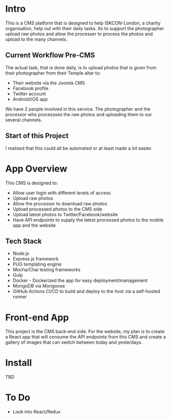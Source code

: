# Intro
This is a CMS platform that is designed to help ISKCON-London, a charity organisation, help out with their daily tasks. Its to support the photographer upload raw photos and allow the processer to process the photos and upload to the many channels.

## Current Workflow Pre-CMS
The actual task, that is done daily, is to upload photos that is given from their photographer from their Temple altar to:

* Their website via the Joomla CMS
* Facebook profile
* Twitter account
* Android/iOS app

We have 2 people involved in this service. The photographer and the processor who processses the raw photos and uploading them to our several channels.

## Start of this Project
I realised that this could all be automated or at least made a lot easier.

# App Overview
This CMS is designed to:
* Allow user login with different levels of access
* Upload raw photos
* Allow the processor to download raw photos
* Upload processed photos to the CMS side
* Upload latest photos to Twitter/Facebook/website
* Have API endpoints to supply the latest processed photos to the mobile app and the website

## Tech Stack
* Node.js
* Express.js framework
* PUG templating engine
* Mocha/Chai testing frameworks
* Gulp
* Docker - Dockerized the app for easy deployment/management
* MongoDB via Mongoose
* GitHub Actions CI/CD to build and deploy to the host via a self-hosted runner

# Front-end App
This project is the CMS back-end side. For the website, my plan is to create a React app that will consume the API endpoints from this CMS and create a gallery of images that can switch between today and yesterdays.

# Install
TBD

# To Do
* Look into React/Redux
